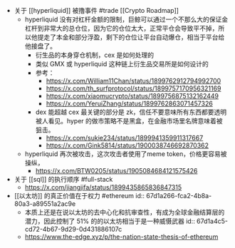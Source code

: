 - 关于 [[hyperliquid]] 被撸事件 #trade [[Crypto Roadmap]]
	- hyperliquid 没有对杠杆金额的限制，巨鲸可以通过一个不那么大的保证金杠杆到非常大的总仓位，因为它的仓位太大，正常平仓会导致平不掉，所以他提走了本金和部分浮盈，剩下的仓位让平台自动爆仓，相当于平台给他接盘了。
		- 衍生品的本身穿仓机制，cex 是如何处理的
		- 类似 GMX 或 hyperliquid 这种链上衍生品交易所是如何设计的
		- 参考：
			- https://x.com/William11Chan/status/1899762912794992700
			- https://x.com/th_surfprotocol/status/1899757170956321169
			- https://x.com/xiaomucrypto/status/1899756875132162449
			- https://x.com/YeruiZhang/status/1899762863071457326
		- dex 能超越 cex 最关键的部分是 zk，信任不要意味所有东西都要透明被人看见。hyper 的做市策略不是黑盒，在金融市场里名牌意味着被狙击。
			- https://x.com/sukie234/status/1899941359911317667
			- https://x.com/Gink5814/status/1900038746692870362
	- hyperliquid 再次被攻击，这次攻击者使用了meme token，价格更容易被操纵，
		- https://x.com/BTW0205/status/1905084684121575426
- 关于 [[sql]] 的执行顺序  #full-stack
	- https://x.com/jiangjifa/status/1899435865836847315
- [[以太坊]] 的真正价值在于权力 #ethereum
  id:: 67d1a266-fca2-4b8a-80a3-a89551a2ac9e
	- 本质上还是在说以太坊的去中心化和抗审查性，有成为全球金融结算层的潜力，因此控制了 51% 的的以太坊相当于是一种威慑武器
	  id:: 67d1a4c5-cd72-4b67-9d29-0d431886107c
	- https://www.the-edge.xyz/p/the-nation-state-thesis-of-ethereum